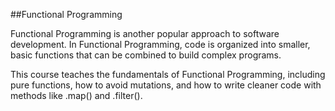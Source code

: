 ##Functional Programming

Functional Programming is another popular approach to software development. In Functional Programming, code is organized into smaller, basic functions that can be combined to build complex programs.

This course teaches the fundamentals of Functional Programming, including pure functions, how to avoid mutations, and how to write cleaner code with methods like .map() and .filter().